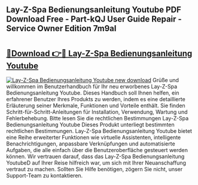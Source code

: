 ## Lay-Z-Spa Bedienungsanleitung Youtube PDF Download Free - Part-kQJ User Guide Repair - Service Owner Edition 7m9al

# <h2><a href="http://df4q2f.blite.top/?on=Lay-Z-Spa+Bedienungsanleitung+Youtube">🔗Download 👉🔴 Lay-Z-Spa Bedienungsanleitung Youtube</a></h2>

[![Lay-Z-Spa Bedienungsanleitung Youtube new download](https://i.imgur.com/lujVjoI.png)](http://df4q2f.blite.top/?on=Lay-Z-Spa+Bedienungsanleitung+Youtube)
Grüße und willkommen im Benutzerhandbuch für Ihr neu erworbenes Lay-Z-Spa Bedienungsanleitung Youtube. Dieses Handbuch soll Ihnen helfen, ein erfahrener Benutzer Ihres Produkts zu werden, indem es eine detaillierte Erläuterung seiner Merkmale, Funktionen und Vorteile enthält. Sie finden Schritt-für-Schritt-Anleitungen für Installation, Verwendung, Wartung und Fehlerbehebung. Bitte lesen Sie die rechtlichen Bestimmungen Lay-Z-Spa Bedienungsanleitung Youtube Dieses Produkt unterliegt bestimmten rechtlichen Bestimmungen. Lay-Z-Spa Bedienungsanleitung Youtube bietet eine Reihe erweiterter Funktionen wie virtuelle Assistenten, intelligente Benachrichtigungen, anpassbare Verknüpfungen und automatisierte Aufgaben, die alle einfach über die Benutzeroberfläche gesteuert werden können. Wir vertrauen darauf, dass das Lay-Z-Spa Bedienungsanleitung YoutubeD auf Ihrer Reise hilfreich war, um sich mit Ihrer Neuanschaffung vertraut zu machen. Sollten Sie Hilfe benötigen, zögern Sie nicht, unser Support-Team zu kontaktieren.
